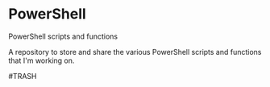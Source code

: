# PowerShell
PowerShell scripts and functions

A repository to store and share the various PowerShell scripts and functions that I'm working on.

#TRASH